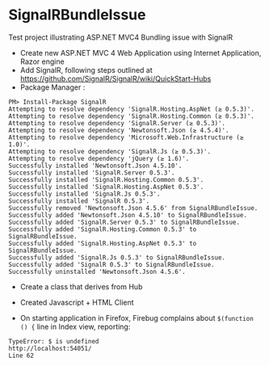 ﻿SignalRBundleIssue
==================

Test project illustrating ASP.NET MVC4 Bundling issue with SignalR

- Create new ASP.NET MVC 4 Web Application using Internet Application, Razor engine
- Add SignalR, following steps outlined at https://github.com/SignalR/SignalR/wiki/QuickStart-Hubs
- Package Manager :

````
PM> Install-Package SignalR
Attempting to resolve dependency 'SignalR.Hosting.AspNet (≥ 0.5.3)'.
Attempting to resolve dependency 'SignalR.Hosting.Common (≥ 0.5.3)'.
Attempting to resolve dependency 'SignalR.Server (≥ 0.5.3)'.
Attempting to resolve dependency 'Newtonsoft.Json (≥ 4.5.4)'.
Attempting to resolve dependency 'Microsoft.Web.Infrastructure (≥ 1.0)'.
Attempting to resolve dependency 'SignalR.Js (≥ 0.5.3)'.
Attempting to resolve dependency 'jQuery (≥ 1.6)'.
Successfully installed 'Newtonsoft.Json 4.5.10'.
Successfully installed 'SignalR.Server 0.5.3'.
Successfully installed 'SignalR.Hosting.Common 0.5.3'.
Successfully installed 'SignalR.Hosting.AspNet 0.5.3'.
Successfully installed 'SignalR.Js 0.5.3'.
Successfully installed 'SignalR 0.5.3'.
Successfully removed 'Newtonsoft.Json 4.5.6' from SignalRBundleIssue.
Successfully added 'Newtonsoft.Json 4.5.10' to SignalRBundleIssue.
Successfully added 'SignalR.Server 0.5.3' to SignalRBundleIssue.
Successfully added 'SignalR.Hosting.Common 0.5.3' to SignalRBundleIssue.
Successfully added 'SignalR.Hosting.AspNet 0.5.3' to SignalRBundleIssue.
Successfully added 'SignalR.Js 0.5.3' to SignalRBundleIssue.
Successfully added 'SignalR 0.5.3' to SignalRBundleIssue.
Successfully uninstalled 'Newtonsoft.Json 4.5.6'.
````

- Create a class that derives from Hub
- Created Javascript + HTML Client

- On starting application in Firefox, Firebug complains about ````$(function () {```` line in Index view, reporting:

````
TypeError: $ is undefined
http://localhost:54051/
Line 62
````